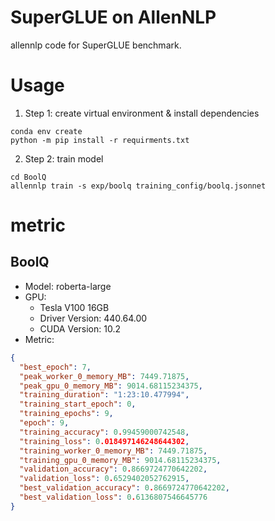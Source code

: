 # SuperGLUE on AllenNLP

allennlp code for SuperGLUE benchmark.

# Usage

1. Step 1: create virtual environment & install dependencies

```shell
conda env create
python -m pip install -r requirments.txt
```

2. Step 2: train model
```shell
cd BoolQ
allennlp train -s exp/boolq training_config/boolq.jsonnet
```

# metric

## BoolQ

- Model: roberta-large
- GPU:
    - Tesla V100 16GB
    - Driver Version: 440.64.00
    - CUDA Version: 10.2
- Metric:
```json
{
  "best_epoch": 7,
  "peak_worker_0_memory_MB": 7449.71875,
  "peak_gpu_0_memory_MB": 9014.68115234375,
  "training_duration": "1:23:10.477994",
  "training_start_epoch": 0,
  "training_epochs": 9,
  "epoch": 9,
  "training_accuracy": 0.99459000742548,
  "training_loss": 0.018497146248644302,
  "training_worker_0_memory_MB": 7449.71875,
  "training_gpu_0_memory_MB": 9014.68115234375,
  "validation_accuracy": 0.8669724770642202,
  "validation_loss": 0.6529402052762915,
  "best_validation_accuracy": 0.8669724770642202,
  "best_validation_loss": 0.6136807546645776
}
```